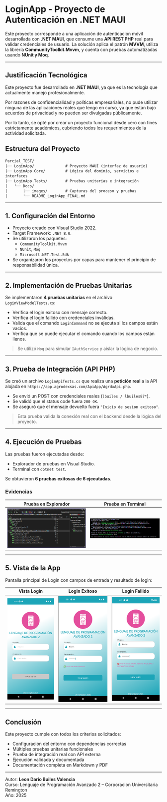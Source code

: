 
# LoginApp - Proyecto de Autenticación en .NET MAUI

Este proyecto corresponde a una aplicación de autenticación móvil desarrollada con **.NET MAUI**, que consume una **API REST PHP** real para validar credenciales de usuario. La solución aplica el patrón **MVVM**, utiliza la librería **CommunityToolkit.Mvvm**, y cuenta con pruebas automatizadas usando **NUnit y Moq**.

---

## Justificación Tecnológica

Este proyecto fue desarrollado en **.NET MAUI**, ya que es la tecnología que actualmente manejo profesionalmente.

Por razones de confidencialidad y políticas empresariales, no pude utilizar ninguna de las aplicaciones reales que tengo en curso, ya que están bajo acuerdos de privacidad y no pueden ser divulgadas públicamente.

Por lo tanto, se opté por crear un proyecto funcional desde cero con fines estrictamente académicos, cubriendo todos los requerimientos de la actividad solicitada.

## Estructura del Proyecto

```
Parcial_TEST/
├── LoginApp/              # Proyecto MAUI (interfaz de usuario)
├── LoginApp.Core/         # Lógica del dominio, servicios e interfaces
├── LoginApp.Tests/        # Pruebas unitarias e integración
│   └── Docs/
│       ├── images/        # Capturas del proceso y pruebas
│       └── README_LoginApp_FINAL.md
```

---

## 1. Configuración del Entorno

- Proyecto creado con Visual Studio 2022.
- Target Framework: `.NET 8.0`.
- Se utilizaron los paquetes:
  - `CommunityToolkit.Mvvm`
  - `NUnit`, `Moq`
  - `Microsoft.NET.Test.Sdk`
- Se organizaron los proyectos por capas para mantener el principio de responsabilidad única.

---

## 2. Implementación de Pruebas Unitarias

Se implementaron **4 pruebas unitarias** en el archivo `LoginViewModelTests.cs`:

- Verifica el login exitoso con mensaje correcto.
- Verifica el login fallido con credenciales inválidas.
- Valida que el comando `LoginCommand` no se ejecuta si los campos están vacíos.
- Verifica que se puede ejecutar el comando cuando los campos están llenos.

> Se utilizó `Moq` para simular `IAuthService` y aislar la lógica de negocio.

---

## 3. Prueba de Integración (API PHP)

Se creó un archivo `LoginApiTests.cs` que realiza una **petición real** a la API alojada en `https://app.agrodexsas.com/ApiApp/AgrdxApi.php`.

- Se envió un POST con credenciales reales (`lbuiles / lbuiles87*`).
- Se validó que el status code fuera `200 OK`.
- Se aseguró que el mensaje devuelto fuera `"Inicio de sesion exitoso"`.

> Esta prueba valida la conexión real con el backend desde la lógica del proyecto.

---

## 4. Ejecución de Pruebas

Las pruebas fueron ejecutadas desde:
- Explorador de pruebas en Visual Studio.
- Terminal con `dotnet test`.

Se obtuvieron **6 pruebas exitosas de 6 ejecutadas**.

### Evidencias

| Prueba en Explorador | Prueba en Terminal |
|----------------------|--------------------|
| ![TestExplorer](images/prueba_ok_explorador.png) | ![TestTerminal](images/prueba_ok_terminal.png) |

---

## 5. Vista de la App

Pantalla principal de Login con campos de entrada y resultado de login:

| Vista Login | Login Exitoso | Login Fallido |
|-------------|----------------|----------------|
| ![Login](images/vista_login.png) | ![OK](images/vista_ok_api.png) | ![Error](images/login_error_api.png) |

---

## Conclusión

Este proyecto cumple con todos los criterios solicitados:

- Configuración del entorno con dependencias correctas
- Múltiples pruebas unitarias funcionales
- Prueba de integración real con API externa
- Ejecución validada y documentada
- Documentación completa en Markdown y PDF

---

Autor: **Leon Dario Builes Valencia**  
Curso: Lenguaje de Programación Avanzado 2 – Corporacion Universitaria Remington  
Año: 2025
